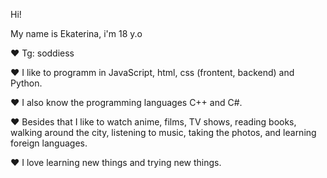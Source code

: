 Hi!

My name is Ekaterina, i'm 18 y.o

❤️ Tg: soddiess

❤️ I like to programm in JavaScript, html, css (frontent, backend) and Python.

❤️ I also know the programming languages C++ and C#.

❤️ Besides that I like to watch anime, films, TV shows, reading books, 
walking around the city, listening to music, taking the photos, and learning foreign languages.

❤️ I love learning new things and trying new things.

